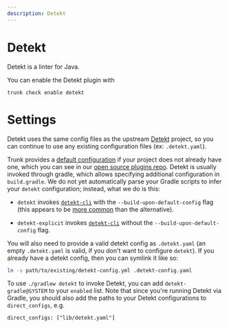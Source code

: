 ```yaml
---
description: Detekt
---
```


# Detekt

Detekt is a linter for Java.

You can enable the Detekt plugin with

```shell
trunk check enable detekt
```

# Settings

Detekt uses the same config files as the 
upstream [Detekt](https://github.com/detekt/detekt) project, so you can continue to use any
existing configuration files (ex: `.detekt.yaml`).

Trunk provides a [default configuration](https://github.com/trunk-io/plugins/tree/main/linters/detekt) if your project does not already have one,
which you can see in our [open source plugins repo](https://github.com/trunk-io/plugins/tree/main).
Detekt is usually invoked through gradle, which allows specifying additional configuration in `build.gradle`. We do not yet automatically parse your Gradle scripts to infer your `detekt` configuration; instead, what we do is this:

* `detekt` invokes [`detekt-cli`](https://detekt.github.io/detekt/cli.html) with the `--build-upon-default-config` flag (this appears to be [more common](https://cs.github.com/?q=%2FbuildUponDefaultConfig.*%28true%29%2F+detekt) than the alternative).

* `detekt-explicit` invokes [`detekt-cli`](https://detekt.github.io/detekt/cli.html) without the `--build-upon-default-config` flag.

You will also need to provide a valid detekt config as `.detekt.yaml` (an empty `.detekt.yaml` is valid, if you don't want to configure `detekt`). If you already have a detekt config, then you can symlink it like so:

```bash
ln -s path/to/existing/detekt-config.yml .detekt-config.yaml
```
To use `./gradlew detekt` to invoke Detekt, you can add `detekt-gradle@SYSTEM` to your `enabled` list. Note that since you're running Detekt via Gradle, you should also add the paths to your Detekt configurations to `direct_configs`, e.g.

```undefined
direct_configs: ["lib/detekt.yaml"]
```


